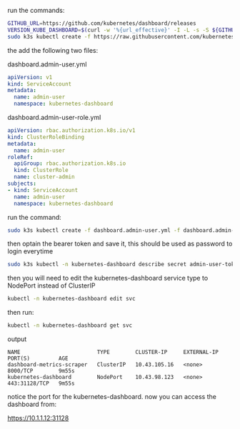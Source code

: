 run the commands:

```bash
GITHUB_URL=https://github.com/kubernetes/dashboard/releases
VERSION_KUBE_DASHBOARD=$(curl -w '%{url_effective}' -I -L -s -S ${GITHUB_URL}/latest -o /dev/null | sed -e 's|.*/||')
sudo k3s kubectl create -f https://raw.githubusercontent.com/kubernetes/dashboard/${VERSION_KUBE_DASHBOARD}/aio/deploy/recommended.yaml
```

the add the following two files:

dashboard.admin-user.yml
```yaml
apiVersion: v1
kind: ServiceAccount
metadata:
  name: admin-user
  namespace: kubernetes-dashboard
```

dashboard.admin-user-role.yml
```yaml
apiVersion: rbac.authorization.k8s.io/v1
kind: ClusterRoleBinding
metadata:
  name: admin-user
roleRef:
  apiGroup: rbac.authorization.k8s.io
  kind: ClusterRole
  name: cluster-admin
subjects:
- kind: ServiceAccount
  name: admin-user
  namespace: kubernetes-dashboard
```

run the command:

```bash
sudo k3s kubectl create -f dashboard.admin-user.yml -f dashboard.admin-user-role.yml
```

then optain the bearer token and save it, this should be used as password to login everytime
```bash
sudo k3s kubectl -n kubernetes-dashboard describe secret admin-user-token | grep '^token'
```

then you will need to edit the kubernetes-dashboard service type to NodePort instead of ClusterIP

```bash
kubectl -n kubernetes-dashboard edit svc
```

then run:

```bash 
kubectl -n kubernetes-dashboard get svc
```

output
```plaintext
NAME                        TYPE        CLUSTER-IP     EXTERNAL-IP   PORT(S)         AGE
dashboard-metrics-scraper   ClusterIP   10.43.105.16   <none>        8000/TCP        9m55s
kubernetes-dashboard        NodePort    10.43.98.123   <none>        443:31128/TCP   9m55s
```

notice the port for the kubernetes-dashboard. now you can access the dashboard from:

https://10.1.1.12:31128


